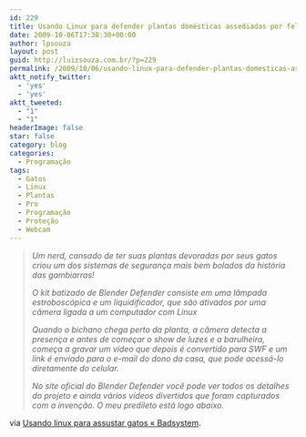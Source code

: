 ```yaml
---
id: 229
title: Usando Linux para defender plantas domésticas assediadas por felinos
date: 2009-10-06T17:38:30+00:00
author: lpsouza
layout: post
guid: http://luizsouza.com.br/?p=229
permalink: /2009/10/06/usando-linux-para-defender-plantas-domesticas-assediadas-por-felinos/
aktt_notify_twitter:
  - 'yes'
  - 'yes'
aktt_tweeted:
  - "1"
  - "1"
headerImage: false
star: false
category: blog
categories:
  - Programação
tags:
  - Gatos
  - Linux
  - Plantas
  - Pro
  - Programação
  - Proteção
  - Webcam
---
```

> _Um nerd, cansado de ter suas plantas devoradas por seus gatos criou um dos sistemas de segurança mais bem bolados da história das gambiarras!_
> 
> _O kit batizado de Blender Defender consiste em uma lâmpada estroboscópica e um liquidificador, que são ativados por uma câmera ligada a um computador com Linux_
> 
> _Quando o bichano chega perto da planta, a câmera detecta a presença e antes de começar o show de luzes e a barulheira, começa a gravar um vídeo que depois é convertido para SWF e um link é enviado para o e-mail do dono da casa, que pode acessá-lo diretamente do celular._
> 
> _No site oficial do Blender Defender você pode ver todos os detalhes do projeto e ainda vários vídeos divertidos que foram capturados com a invenção. O meu predileto está logo abaixo._

<p style="text-align: center">
  <p style="text-align: left">
    via <a href="http://badsystem.wordpress.com/2009/09/28/usando-linux-para-assustar-gatos/">Usando linux para assustar gatos « Badsystem</a>.
  </p>